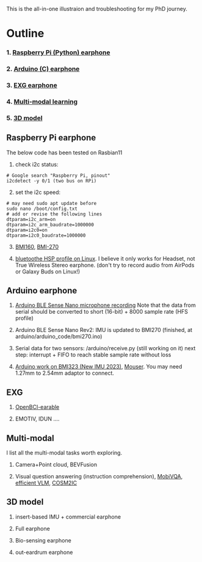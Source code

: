 This is the all-in-one illustraion and troubleshooting for my PhD journey.


# Outline
### 1. [Raspberry Pi (Python) earphone](#Rpi)
### 2. [Arduino (C) earphone](#earphone)
### 3. [EXG earphone](#exg)
### 4. [Multi-modal learning](#multimodal)
### 5. [3D model](#3d)

## Raspberry Pi earphone
<span id="Rpi">

The below code has been tested on Rasbian11
1. check i2c status: 
```
# Google search "Raspberry Pi, pinout"
i2cdetect -y 0/1 (two bus on RPi)
```
2. set the i2c speed: 
```
# may need sudo apt update before
sudo nano /boot/config.txt
# add or revise the following lines
dtparam=i2c_arm=on
dtparam=i2c_arm_baudrate=1000000
dtparam=i2c0=on
dtparam=i2c0_baudrate=1000000
```

3. [BMI160](https://github.com/lefuturiste/BMI160-i2c), [BMI-270](https://github.com/CoRoLab-Berlin/bmi270_python)

4. [bluetoothe HSP profile on Linux](http://youness.net/raspberry-pi/how-to-connect-bluetooth-headset-or-speaker-to-raspberry-pi-3). I believe it only works for Headset, not True Wireless Stereo earphone. (don't try to record audio from AirPods or Galaxy Buds on Linux!)
 </span>


 ## Arduino earphone
<span id="earphone">

1. [Arduino BLE Sense Nano microphone recording](https://github.com/macca0612/Audio-based-classification-with-TinyML-on-embeddeddevice) Note that the data from serial should be converted to short (16-bit) + 8000 sample rate (HFS profile)

2. Arduino BLE Sense Nano Rev2: IMU is updated to BMI270 (finished, at arduino/arduino_code/bmi270.ino)

3. Serial data for two sensors: /arduino/receive.py (still working on it) next step: interrupt + FIFO to reach stable sample rate without loss

4. [Arduino work on BMI323 (New IMU 2023)](https://forum.arduino.cc/t/using-bmi323-with-i-c/1092880), [Mouser](https://www.mouser.hk/ProductDetail/Bosch-Sensortec/Shuttle-Board-3.0-BMI323?qs=By6Nw2ByBD2%252BWPBpp%2Fi%252BOg%3D%3D). 
You may need 1.27mm to 2.54mm adaptor to connect.

 </span>

 ## EXG
 <span id="exg">

1. [OpenBCI-earable](https://github.com/MKnierim/openbci-headphones)

2. EMOTIV, IDUN ....
 </span>

 ## Multi-modal
 <span id="multimodal">
I list all the multi-modal tasks worth exploring.

1. Camera+Point cloud, BEVFusion

2. Visual question answering (instruction comprehension), [MobiVQA](https://dl.acm.org/doi/abs/10.1145/3534619), [efficient VLM](https://arxiv.org/pdf/2305.15033.pdf), [COSM2IC](https://ieeexplore.ieee.org/document/9844171)

</span>

 
 ## 3D model
 <span id="3d">

1. insert-based IMU + commercial earphone

2. Full earphone

3. Bio-sensing earphone

4. out-eardrum earphone

 </span>

